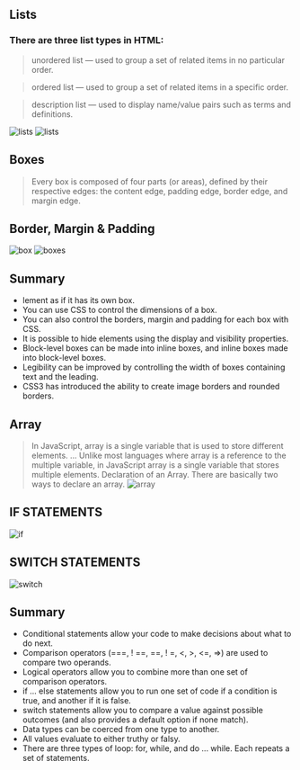 ## Lists

### There are three list types in HTML:
>unordered list — used to group a set of related items in no particular order.

>ordered list — used to group a set of related items in a specific order.

>description list — used to display name/value pairs such as terms and definitions.

![lists](https://sites.google.com/site/infobillabongersbynkraju/_/rsrc/1472867643257/grade-8/2-html/4-ordered-list/HTML%201.jpg)
![lists](https://image.slidesharecdn.com/htmlintroductionviii-160713081731/95/html-introduction-part2-11-638.jpg?cb=1468397870)


## Boxes

>Every box is composed of four parts (or areas), defined by their respective edges: the content edge, padding edge, border edge, and margin edge.

## Border, Margin & Padding

![box](https://iq.opengenus.org/content/images/2020/03/css_box_model.png)
![boxes](https://encrypted-tbn0.gstatic.com/images?q=tbn:ANd9GcR53lqqWJAM8cF2q5pkOR7fM6AS-oR4EOxFJA&usqp=CAU)



## Summary

* lement as if it has its own box.
* You can use CSS to control the dimensions of a box.
* You can also control the borders, margin and padding
for each box with CSS.
* It is possible to hide elements using the display and
visibility properties.
* Block-level boxes can be made into inline boxes, and
inline boxes made into block-level boxes.
* Legibility can be improved by controlling the width of
boxes containing text and the leading.
* CSS3 has introduced the ability to create image
borders and rounded borders.

## Array

>In JavaScript, array is a single variable that is used to store different elements. ... Unlike most languages where array is a reference to the multiple variable, in JavaScript array is a single variable that stores multiple elements. Declaration of an Array. There are basically two ways to declare an array.
![array](https://miro.medium.com/max/988/1*G4LdGM-s-4dCVifteeZJFg.png)


## IF STATEMENTS

![if](https://image.slidesharecdn.com/javascriptconditionalstatements-140806034702-phpapp02/95/javascript-conditional-statements-1-638.jpg?cb=1407296892)


## SWITCH STATEMENTS

![switch](https://1.bp.blogspot.com/-0SmFDHWZPgo/XkfVyxrdxWI/AAAAAAAACoU/tqvPEsI2ehoAff_2Y04liZ_RxFD9BC7bACLcBGAsYHQ/s1600/javascript_switch_case.png)


## Summary

* Conditional statements allow your code to make
decisions about what to do next.
* Comparison operators (===, ! ==, ==, ! =, <, >, <=, =>)
are used to compare two operands.
* Logical operators allow you to combine more than one
set of comparison operators.
* if ... else statements allow you to run one set of code
if a condition is true, and another if it is false.
* switch statements allow you to compare a value
against possible outcomes (and also provides a default
option if none match).
* Data types can be coerced from one type to another.
* All values evaluate to either truthy or falsy.
* There are three types of loop: for, while, and
do ... while. Each repeats a set of statements.

